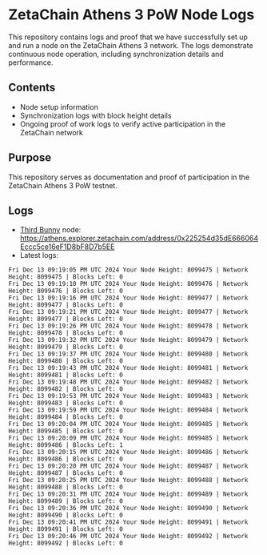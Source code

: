 # ZetaChain Athens 3 PoW Node Logs
This repository contains logs and proof that we have successfully set up and run a node on the ZetaChain Athens 3 network. The logs demonstrate continuous node operation, including synchronization details and performance.

## Contents
- Node setup information
- Synchronization logs with block height details
- Ongoing proof of work logs to verify active participation in the ZetaChain network

## Purpose
This repository serves as documentation and proof of participation in the ZetaChain Athens 3 PoW testnet.

## Logs

- [Third Bunny](https://thirdbunny.xyz/) node: https://athens.explorer.zetachain.com/address/0x225254d35dE666064Eccc5ce16eF1D8bF8D7b5EE
- Latest logs:
```
Fri Dec 13 09:19:05 PM UTC 2024 Your Node Height: 8099475 | Network Height: 8099475 | Blocks Left: 0
Fri Dec 13 09:19:10 PM UTC 2024 Your Node Height: 8099476 | Network Height: 8099476 | Blocks Left: 0
Fri Dec 13 09:19:16 PM UTC 2024 Your Node Height: 8099477 | Network Height: 8099477 | Blocks Left: 0
Fri Dec 13 09:19:21 PM UTC 2024 Your Node Height: 8099477 | Network Height: 8099477 | Blocks Left: 0
Fri Dec 13 09:19:26 PM UTC 2024 Your Node Height: 8099478 | Network Height: 8099478 | Blocks Left: 0
Fri Dec 13 09:19:32 PM UTC 2024 Your Node Height: 8099479 | Network Height: 8099479 | Blocks Left: 0
Fri Dec 13 09:19:37 PM UTC 2024 Your Node Height: 8099480 | Network Height: 8099480 | Blocks Left: 0
Fri Dec 13 09:19:43 PM UTC 2024 Your Node Height: 8099481 | Network Height: 8099481 | Blocks Left: 0
Fri Dec 13 09:19:48 PM UTC 2024 Your Node Height: 8099482 | Network Height: 8099482 | Blocks Left: 0
Fri Dec 13 09:19:53 PM UTC 2024 Your Node Height: 8099483 | Network Height: 8099483 | Blocks Left: 0
Fri Dec 13 09:19:59 PM UTC 2024 Your Node Height: 8099484 | Network Height: 8099484 | Blocks Left: 0
Fri Dec 13 09:20:04 PM UTC 2024 Your Node Height: 8099485 | Network Height: 8099485 | Blocks Left: 0
Fri Dec 13 09:20:09 PM UTC 2024 Your Node Height: 8099485 | Network Height: 8099486 | Blocks Left: 1
Fri Dec 13 09:20:15 PM UTC 2024 Your Node Height: 8099486 | Network Height: 8099486 | Blocks Left: 0
Fri Dec 13 09:20:20 PM UTC 2024 Your Node Height: 8099487 | Network Height: 8099487 | Blocks Left: 0
Fri Dec 13 09:20:25 PM UTC 2024 Your Node Height: 8099488 | Network Height: 8099488 | Blocks Left: 0
Fri Dec 13 09:20:31 PM UTC 2024 Your Node Height: 8099489 | Network Height: 8099489 | Blocks Left: 0
Fri Dec 13 09:20:36 PM UTC 2024 Your Node Height: 8099490 | Network Height: 8099490 | Blocks Left: 0
Fri Dec 13 09:20:41 PM UTC 2024 Your Node Height: 8099491 | Network Height: 8099491 | Blocks Left: 0
Fri Dec 13 09:20:46 PM UTC 2024 Your Node Height: 8099492 | Network Height: 8099492 | Blocks Left: 0
```
